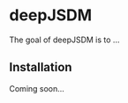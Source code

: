 
# deepJSDM

<!-- badges: start -->
<!-- badges: end -->

The goal of deepJSDM is to ...

## Installation

Coming soon...
